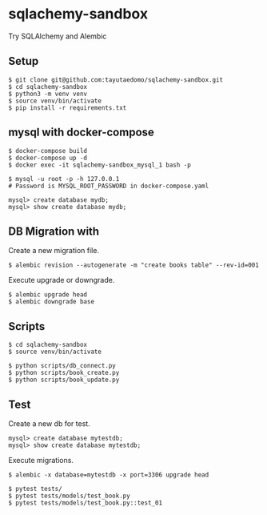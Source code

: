 # sqlachemy-sandbox
Try SQLAlchemy and Alembic


## Setup
```
$ git clone git@github.com:tayutaedomo/sqlachemy-sandbox.git
$ cd sqlachemy-sandbox
$ python3 -m venv venv
$ source venv/bin/activate
$ pip install -r requirements.txt
```


## mysql with docker-compose
```
$ docker-compose build
$ docker-compose up -d
$ docker exec -it sqlachemy-sandbox_mysql_1 bash -p

$ mysql -u root -p -h 127.0.0.1
# Password is MYSQL_ROOT_PASSWORD in docker-compose.yaml

mysql> create database mydb;
mysql> show create database mydb;
```


## DB Migration with
Create a new migration file.
```
$ alembic revision --autogenerate -m "create books table" --rev-id=001
```

Execute upgrade or downgrade.
```
$ alembic upgrade head
$ alembic downgrade base
```


## Scripts
```
$ cd sqlachemy-sandbox
$ source venv/bin/activate

$ python scripts/db_connect.py
$ python scripts/book_create.py
$ python scripts/book_update.py
```


## Test
Create a new db for test.
```
mysql> create database mytestdb;
mysql> show create database mytestdb;
```

Execute migrations.
```
$ alembic -x database=mytestdb -x port=3306 upgrade head
```

```
$ pytest tests/
$ pytest tests/models/test_book.py
$ pytest tests/models/test_book.py::test_01
```
